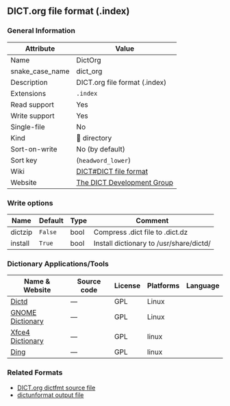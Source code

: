 ## DICT.org file format (.index)

### General Information

| Attribute       | Value                                                                        |
| --------------- | ---------------------------------------------------------------------------- |
| Name            | DictOrg                                                                      |
| snake_case_name | dict_org                                                                     |
| Description     | DICT.org file format (.index)                                                |
| Extensions      | `.index`                                                                     |
| Read support    | Yes                                                                          |
| Write support   | Yes                                                                          |
| Single-file     | No                                                                           |
| Kind            | 📁 directory                                                                  |
| Sort-on-write   | No (by default)                                                              |
| Sort key        | (`headword_lower`)                                                           |
| Wiki            | [DICT#DICT file format](https://en.wikipedia.org/wiki/DICT#DICT_file_format) |
| Website         | [The DICT Development Group](http://dict.org/bin/Dict)                       |

### Write options

| Name    | Default | Type | Comment                                 |
| ------- | ------- | ---- | --------------------------------------- |
| dictzip | `False` | bool | Compress .dict file to .dict.dz         |
| install | `True`  | bool | Install dictionary to /usr/share/dictd/ |

### Dictionary Applications/Tools

| Name & Website                                                  | Source code | License | Platforms | Language |
| --------------------------------------------------------------- | ----------- | ------- | --------- | -------- |
| [Dictd](https://directory.fsf.org/wiki/Dictd)                   | ―           | GPL     | Linux     |          |
| [GNOME Dictionary](https://wiki.gnome.org/Apps/Dictionary)      | ―           | GPL     | Linux     |          |
| [Xfce4 Dictionary](https://docs.xfce.org/apps/xfce4-dict/start) | ―           | GPL     | linux     |          |
| [Ding](https://www-user.tu-chemnitz.de/~fri/ding/)              | ―           | GPL     | linux     |          |

### Related Formats

- [DICT.org dictfmt source file](./dict_org_source.md)
- [dictunformat output file](./dictunformat.md)
